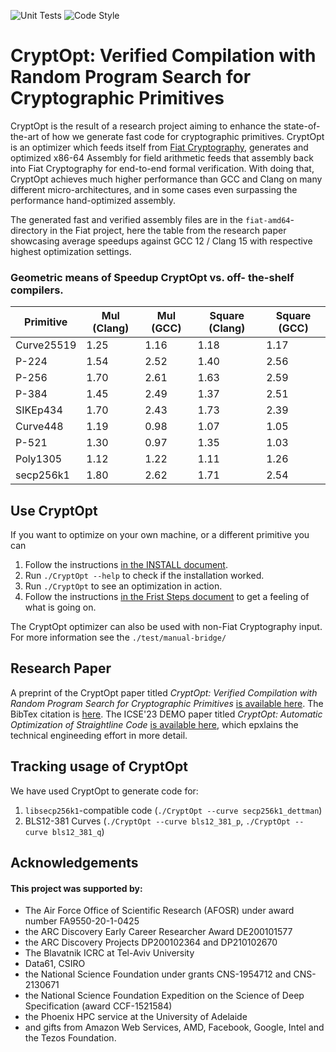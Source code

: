 ![Unit Tests](https://github.com/0xADE1A1DE/CryptOpt/actions/workflows/check.yml/badge.svg) ![Code Style](https://github.com/0xADE1A1DE/CryptOpt/actions/workflows/ts-formatting.yml/badge.svg)

# CryptOpt: Verified Compilation with Random Program Search for Cryptographic Primitives

CryptOpt is the result of a research project aiming to enhance the state-of-the-art of how we generate fast code for cryptographic primitives. 
CryptOpt is an optimizer which feeds itself from [Fiat Cryptography](https://github.com/mit-plv/fiat-crypto), generates and optimized x86-64 Assembly for field arithmetic feeds that assembly back into Fiat Cryptography for end-to-end formal verification.
With doing that, CryptOpt achieves much higher performance than GCC and Clang on many different micro-architectures, and in some cases even surpassing the performance hand-optimized assembly.

The generated fast and verified assembly files are in the `fiat-amd64`-directory in the Fiat project, here the table from the research paper showcasing average speedups against GCC 12 / Clang 15 with respective highest optimization settings.

### Geometric means of Speedup CryptOpt vs. off- the-shelf compilers.
| Primitive   | Mul (Clang) | Mul (GCC)  | Square (Clang) | Square (GCC) |
|-------------|-------------|------------|----------------|--------------|
| Curve25519  | 1.25        | 1.16       | 1.18           | 1.17         |
| P-224       | 1.54        | 2.52       | 1.40           | 2.56         |
| P-256       | 1.70        | 2.61       | 1.63           | 2.59         |
| P-384       | 1.45        | 2.49       | 1.37           | 2.51         |
| SIKEp434    | 1.70        | 2.43       | 1.73           | 2.39         |
| Curve448    | 1.19        | 0.98       | 1.07           | 1.05         |
| P-521       | 1.30        | 0.97       | 1.35           | 1.03         |
| Poly1305    | 1.12        | 1.22       | 1.11           | 1.26         |
| secp256k1   | 1.80        | 2.62       | 1.71           | 2.54         |

## Use CryptOpt

If you want to optimize on your own machine, or a different primitive you can
1. Follow the instructions [in the INSTALL document](./INSTALL.md).
1. Run `./CryptOpt --help` to check if the installation worked.
1. Run `./CryptOpt` to see an optimization in action.
1. Follow the instructions [in the Frist Steps document](./First_Steps.md) to get a feeling of what is going on.

The CryptOpt optimizer can also be used with non-Fiat Cryptography input. For more information see the `./test/manual-bridge/`

## Research Paper

A preprint of the CryptOpt paper titled *CryptOpt: Verified Compilation with Random Program Search for Cryptographic Primitives* [is available here](./papers/CryptOpt-preprint.pdf). The BibTex citation is [here](./papers/CryptOpt-preprint.bib).
The ICSE'23 DEMO paper titled *CryptOpt: Automatic Optimization of Straightline Code* [is available here](./papers/KuepperEWGCSTCCGWY23-ICSE23-demo.pdf), which epxlains the technical engineeding effort in more detail.


## Tracking usage of CryptOpt

We have used CryptOpt to generate code for:

1. `libsecp256k1`-compatible code (`./CryptOpt --curve secp256k1_dettman`)
1. BLS12-381 Curves (`./CryptOpt --curve bls12_381_p`, `./CryptOpt --curve bls12_381_q`)

## Acknowledgements
#### This project was supported by:  
* The Air Force Office of Scientific Research (AFOSR) under award number FA9550-20-1-0425
* the ARC Discovery Early Career Researcher Award  DE200101577
* the ARC Discovery Projects DP200102364 and DP210102670
* The Blavatnik ICRC at Tel-Aviv University  
* Data61, CSIRO
* the National Science Foundation under grants CNS-1954712 and CNS-2130671
* the National Science Foundation Expedition on the Science of Deep Specification (award CCF-1521584)
* the Phoenix HPC service at the University of Adelaide
* and gifts from Amazon Web Services, AMD, Facebook, Google, Intel and the Tezos Foundation.
